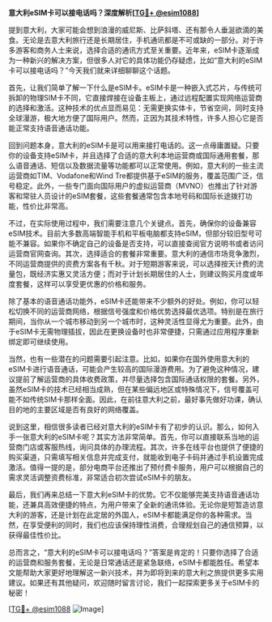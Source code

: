 **意大利eSIM卡可以接电话吗？深度解析[[TG💪+ @esim1088](https://t.me/s/esim1088)]**

提到意大利，大家可能会想到浪漫的威尼斯、比萨斜塔、还有那令人垂涎欲滴的美食。无论是去意大利旅行还是长期居住，手机通讯都是不可或缺的一部分。对于许多游客和商务人士来说，选择合适的通讯方式至关重要。近年来，eSIM卡逐渐成为一种新兴的解决方案，但很多人对它的具体功能仍存疑虑，比如“意大利的eSIM卡可以接电话吗？”今天我们就来详细聊聊这个话题。

首先，让我们简单了解一下什么是eSIM卡。eSIM卡是一种嵌入式芯片，与传统可拆卸的物理SIM卡不同，它直接焊接在设备主板上，通过远程配置实现网络运营商的选择和激活。这种技术的优点显而易见：无需更换实体卡，节省空间，同时支持全球漫游，极大地方便了国际用户。然而，正因为其技术特性，许多人担心它是否能正常支持语音通话功能。

回到问题本身，意大利的eSIM卡是可以用来接打电话的。这一点毋庸置疑。只要你的设备支持eSIM卡，并且选择了合适的意大利本地运营商或国际通用套餐，那么语音通话、短信以及数据流量等功能都可以正常使用。例如，意大利的一些主流运营商如TIM、Vodafone和Wind Tre都提供基于eSIM的服务，覆盖范围广泛，信号稳定。此外，一些专门面向国际用户的虚拟运营商（MVNO）也推出了针对游客和常驻人员设计的eSIM套餐，这些套餐通常包含本地号码和国际长途拨打功能，性价比非常高。

不过，在实际使用过程中，我们需要注意几个关键点。首先，确保你的设备兼容eSIM技术。目前大多数高端智能手机和平板电脑都支持eSIM，但部分较旧型号可能不兼容。如果你不确定自己的设备是否支持，可以直接查阅官方说明书或者访问运营商官网查询。其次，选择适合的套餐非常重要。意大利的通信市场竞争激烈，不同运营商提供的资费方案各有千秋。对于短期游客来说，可以选择按天计费的流量包，既经济实惠又灵活方便；而对于计划长期居住的人士，则建议购买月度或年度套餐，这样可以享受更优惠的价格和服务。

除了基本的语音通话功能外，eSIM卡还能带来不少额外的好处。例如，你可以轻松切换不同的运营商网络，根据信号强度和价格优势选择最优选项。特别是在旅行期间，当你从一个城市移动到另一个城市时，这种灵活性显得尤为重要。此外，由于eSIM卡无需物理插拔，因此在更换设备时也非常便捷，只需通过应用程序重新绑定即可继续使用。

当然，也有一些潜在的问题需要引起注意。比如，如果你在国外使用意大利的eSIM卡进行语音通话，可能会产生较高的国际漫游费用。为了避免这种情况，建议提前了解运营商的具体收费政策，并尽量选择包含国际通话权限的套餐。另外，虽然eSIM卡的技术已经相当成熟，但在某些偏远地区或特殊情况下，信号覆盖可能不如传统SIM卡那样全面。因此，在前往意大利之前，最好事先做好功课，确认目的地的主要区域是否有良好的网络覆盖。

说到这里，相信很多读者已经对意大利的eSIM卡有了初步的认识。那么，如何入手一张意大利的eSIM卡呢？其实方法非常简单。首先，你可以直接联系当地的运营商门店或客服热线，询问具体的办理流程。其次，许多在线平台也提供了便捷的购买渠道，只需填写相关信息并完成支付，就能收到电子卡码并通过手机设置完成激活。值得一提的是，部分电商平台还推出了预付费卡服务，用户可以根据自己的需求灵活调整资费标准，非常适合初次尝试eSIM卡的朋友。

最后，我们再来总结一下意大利eSIM卡的优势。它不仅能够完美支持语音通话功能，还兼具高效便捷的特点，为用户带来了全新的通讯体验。无论你是短暂造访意大利的游客，还是计划在此定居的外国人，eSIM卡都能满足你的各种需求。当然，在享受便利的同时，我们也应该保持理性消费，合理规划自己的通信预算，以获得最佳性价比。

总而言之，“意大利的eSIM卡可以接电话吗？”答案是肯定的！只要你选择了合适的运营商和服务套餐，无论是日常通话还是紧急联络，eSIM卡都能胜任。希望本文能帮助大家更好地理解这一新兴技术，并为即将到来的意大利之旅提供更多实用建议。如果还有其他疑问，欢迎随时留言讨论，我们一起探索更多关于eSIM卡的秘密！

[[TG💪+ @esim1088](https://t.me/s/esim1088) ![Image](https://i.postimg.cc/4NQfJmqS/Snipaste-2025-05-13-00-14-12.png)]